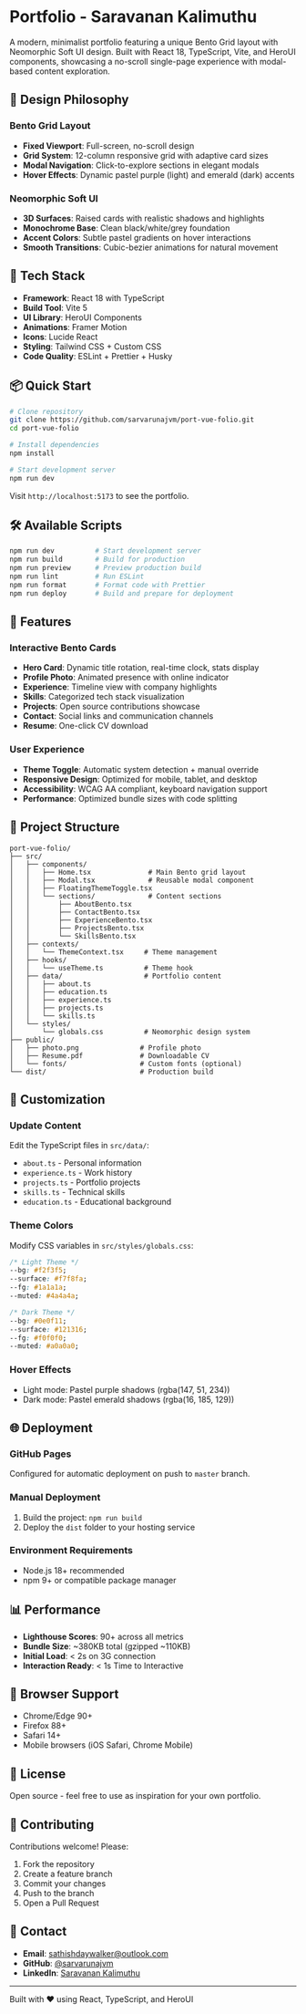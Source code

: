 # Portfolio - Saravanan Kalimuthu

A modern, minimalist portfolio featuring a unique Bento Grid layout with Neomorphic Soft UI design. Built with React 18, TypeScript, Vite, and HeroUI components, showcasing a no-scroll single-page experience with modal-based content exploration.

## 🎨 Design Philosophy

### Bento Grid Layout
- **Fixed Viewport**: Full-screen, no-scroll design
- **Grid System**: 12-column responsive grid with adaptive card sizes
- **Modal Navigation**: Click-to-explore sections in elegant modals
- **Hover Effects**: Dynamic pastel purple (light) and emerald (dark) accents

### Neomorphic Soft UI
- **3D Surfaces**: Raised cards with realistic shadows and highlights
- **Monochrome Base**: Clean black/white/grey foundation
- **Accent Colors**: Subtle pastel gradients on hover interactions
- **Smooth Transitions**: Cubic-bezier animations for natural movement

## 🚀 Tech Stack

- **Framework**: React 18 with TypeScript
- **Build Tool**: Vite 5
- **UI Library**: HeroUI Components
- **Animations**: Framer Motion
- **Icons**: Lucide React
- **Styling**: Tailwind CSS + Custom CSS
- **Code Quality**: ESLint + Prettier + Husky

## 📦 Quick Start

```bash
# Clone repository
git clone https://github.com/sarvarunajvm/port-vue-folio.git
cd port-vue-folio

# Install dependencies
npm install

# Start development server
npm run dev
```

Visit `http://localhost:5173` to see the portfolio.

## 🛠️ Available Scripts

```bash
npm run dev          # Start development server
npm run build        # Build for production
npm run preview      # Preview production build
npm run lint         # Run ESLint
npm run format       # Format code with Prettier
npm run deploy       # Build and prepare for deployment
```

## 🎯 Features

### Interactive Bento Cards
- **Hero Card**: Dynamic title rotation, real-time clock, stats display
- **Profile Photo**: Animated presence with online indicator
- **Experience**: Timeline view with company highlights
- **Skills**: Categorized tech stack visualization
- **Projects**: Open source contributions showcase
- **Contact**: Social links and communication channels
- **Resume**: One-click CV download

### User Experience
- **Theme Toggle**: Automatic system detection + manual override
- **Responsive Design**: Optimized for mobile, tablet, and desktop
- **Accessibility**: WCAG AA compliant, keyboard navigation support
- **Performance**: Optimized bundle sizes with code splitting

## 📁 Project Structure

```
port-vue-folio/
├── src/
│   ├── components/
│   │   ├── Home.tsx              # Main Bento grid layout
│   │   ├── Modal.tsx             # Reusable modal component
│   │   ├── FloatingThemeToggle.tsx
│   │   └── sections/             # Content sections
│   │       ├── AboutBento.tsx
│   │       ├── ContactBento.tsx
│   │       ├── ExperienceBento.tsx
│   │       ├── ProjectsBento.tsx
│   │       └── SkillsBento.tsx
│   ├── contexts/
│   │   └── ThemeContext.tsx     # Theme management
│   ├── hooks/
│   │   └── useTheme.ts          # Theme hook
│   ├── data/                    # Portfolio content
│   │   ├── about.ts
│   │   ├── education.ts
│   │   ├── experience.ts
│   │   ├── projects.ts
│   │   └── skills.ts
│   └── styles/
│       └── globals.css          # Neomorphic design system
├── public/
│   ├── photo.png               # Profile photo
│   ├── Resume.pdf              # Downloadable CV
│   └── fonts/                  # Custom fonts (optional)
└── dist/                       # Production build
```

## 🎨 Customization

### Update Content
Edit the TypeScript files in `src/data/`:
- `about.ts` - Personal information
- `experience.ts` - Work history
- `projects.ts` - Portfolio projects
- `skills.ts` - Technical skills
- `education.ts` - Educational background

### Theme Colors
Modify CSS variables in `src/styles/globals.css`:

```css
/* Light Theme */
--bg: #f2f3f5;
--surface: #f7f8fa;
--fg: #1a1a1a;
--muted: #4a4a4a;

/* Dark Theme */
--bg: #0e0f11;
--surface: #121316;
--fg: #f0f0f0;
--muted: #a0a0a0;
```

### Hover Effects
- Light mode: Pastel purple shadows (rgba(147, 51, 234))
- Dark mode: Pastel emerald shadows (rgba(16, 185, 129))

## 🌐 Deployment

### GitHub Pages
Configured for automatic deployment on push to `master` branch.

### Manual Deployment
1. Build the project: `npm run build`
2. Deploy the `dist` folder to your hosting service

### Environment Requirements
- Node.js 18+ recommended
- npm 9+ or compatible package manager

## 📊 Performance

- **Lighthouse Scores**: 90+ across all metrics
- **Bundle Size**: ~380KB total (gzipped ~110KB)
- **Initial Load**: < 2s on 3G connection
- **Interaction Ready**: < 1s Time to Interactive

## 🔧 Browser Support

- Chrome/Edge 90+
- Firefox 88+
- Safari 14+
- Mobile browsers (iOS Safari, Chrome Mobile)

## 📝 License

Open source - feel free to use as inspiration for your own portfolio.

## 🤝 Contributing

Contributions welcome! Please:
1. Fork the repository
2. Create a feature branch
3. Commit your changes
4. Push to the branch
5. Open a Pull Request

## 📧 Contact

- **Email**: sathishdaywalker@outlook.com
- **GitHub**: [@sarvarunajvm](https://github.com/sarvarunajvm)
- **LinkedIn**: [Saravanan Kalimuthu](https://www.linkedin.com/in/saravanan-kalimuthu-01a0a9113)

---

Built with ❤️ using React, TypeScript, and HeroUI